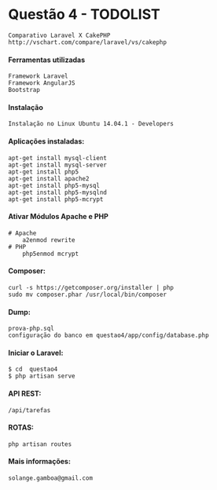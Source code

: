 Questão 4 - TODOLIST
=========

	Comparativo Laravel X CakePHP
	http://vschart.com/compare/laravel/vs/cakephp
	
#### Ferramentas utilizadas

	Framework Laravel
	Framework AngularJS
	Bootstrap

#### Instalação

	Instalação no Linux Ubuntu 14.04.1 - Developers

#### Aplicações instaladas:
	apt-get install mysql-client
	apt-get install mysql-server
	apt-get install php5
	apt-get install apache2
	apt-get install php5-mysql
	apt-get install php5-mysqlnd
	apt-get install php5-mcrypt

#### Ativar Módulos Apache e PHP
	# Apache
	  	a2enmod rewrite
	# PHP
		php5enmod mcrypt

#### Composer:
	curl -s https://getcomposer.org/installer | php
	sudo mv composer.phar /usr/local/bin/composer

#### Dump: 
	prova-php.sql
	configuração do banco em questao4/app/config/database.php

#### Iniciar o Laravel:
	$ cd  questao4 
	$ php artisan serve


#### API REST: 
	/api/tarefas
	
#### ROTAS: 
	php artisan routes

#### Mais informações:
	solange.gamboa@gmail.com
